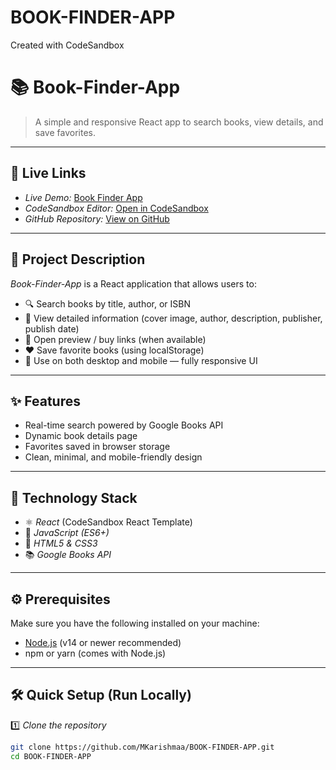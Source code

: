 # BOOK-FINDER-APP
Created with CodeSandbox
# 📚 Book-Finder-App

> A simple and responsive React app to search books, view details, and save favorites.

---

## 🔗 Live Links

- *Live Demo:* [Book Finder App](https://cj86wk.csb.app/)  
- *CodeSandbox Editor:* [Open in CodeSandbox](https://codesandbox.io/p/github/MKarishmaa/BOOK-FINDER-APP/)  
- *GitHub Repository:* [View on GitHub](https://github.com/MKarishmaa/BOOK-FINDER-APP.git)

---

## 🚀 Project Description

*Book-Finder-App* is a React application that allows users to:

- 🔍 Search books by title, author, or ISBN  
- 📖 View detailed information (cover image, author, description, publisher, publish date)  
- 🔗 Open preview / buy links (when available)  
- ❤ Save favorite books (using localStorage)  
- 📱 Use on both desktop and mobile — fully responsive UI  

---

## ✨ Features

- Real-time search powered by Google Books API  
- Dynamic book details page  
- Favorites saved in browser storage  
- Clean, minimal, and mobile-friendly design  

---

## 🧰 Technology Stack

- ⚛ *React* (CodeSandbox React Template)  
- 📜 *JavaScript (ES6+)*  
- 🎨 *HTML5 & CSS3*  
- 📚 *Google Books API*  

---

## ⚙ Prerequisites

Make sure you have the following installed on your machine:

- [Node.js](https://nodejs.org/) (v14 or newer recommended)  
- npm or yarn (comes with Node.js)

---

## 🛠 Quick Setup (Run Locally)

1️⃣ *Clone the repository*

```bash
git clone https://github.com/MKarishmaa/BOOK-FINDER-APP.git
cd BOOK-FINDER-APP
